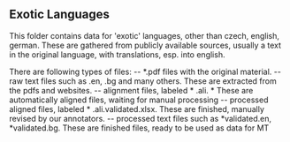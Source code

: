 ## Exotic Languages

This folder contains data for 'exotic' languages, other than czech, english, german.
These are gathered from publicly available sources, usually a text in the original language, with translations, esp. into english. 

There are following types of files:
-- *.pdf files with the original material.
-- raw text files such as .en, .bg and many others. These are extracted from the pdfs and websites.
-- alignment files, labeled * .ali. * These are automatically aligned files, waiting for manual processing
-- processed aligned files, labeled * .ali.validated.xlsx. These are finished, manually revised by our annotators.
-- processed text files such as *validated.en, *validated.bg. These are finished files, ready to be used as data for MT
